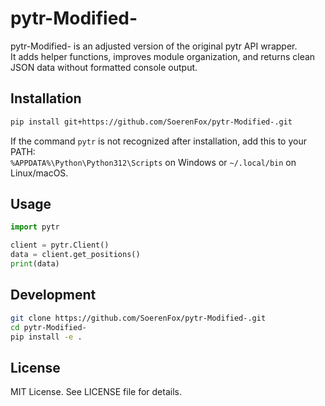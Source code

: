 # pytr-Modified-

pytr-Modified- is an adjusted version of the original pytr API wrapper.  
It adds helper functions, improves module organization, and returns clean JSON data without formatted console output.

## Installation

```bash
pip install git+https://github.com/SoerenFox/pytr-Modified-.git
```

If the command `pytr` is not recognized after installation, add this to your PATH:  
`%APPDATA%\Python\Python312\Scripts` on Windows or `~/.local/bin` on Linux/macOS.

## Usage

```python
import pytr

client = pytr.Client()
data = client.get_positions()
print(data)
```

## Development

```bash
git clone https://github.com/SoerenFox/pytr-Modified-.git
cd pytr-Modified-
pip install -e .
```

## License

MIT License. See LICENSE file for details.
